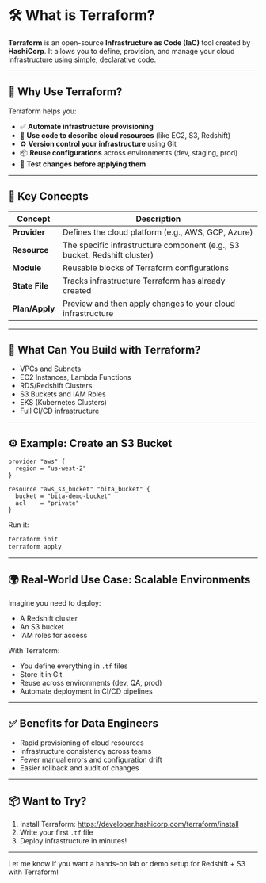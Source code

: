 
# 🛠️ What is Terraform?

**Terraform** is an open-source **Infrastructure as Code (IaC)** tool created by **HashiCorp**. It allows you to define, provision, and manage your cloud infrastructure using simple, declarative code.

---

## 🚀 Why Use Terraform?

Terraform helps you:
- ✅ **Automate infrastructure provisioning**
- 📄 **Use code to describe cloud resources** (like EC2, S3, Redshift)
- ♻️ **Version control your infrastructure** using Git
- 📦 **Reuse configurations** across environments (dev, staging, prod)
- 🧪 **Test changes before applying them**

---

## 📘 Key Concepts

| Concept           | Description                                                                 |
|------------------|-----------------------------------------------------------------------------|
| **Provider**      | Defines the cloud platform (e.g., AWS, GCP, Azure)                          |
| **Resource**      | The specific infrastructure component (e.g., S3 bucket, Redshift cluster)   |
| **Module**        | Reusable blocks of Terraform configurations                                 |
| **State File**    | Tracks infrastructure Terraform has already created                         |
| **Plan/Apply**    | Preview and then apply changes to your cloud infrastructure                 |

---

## 🧱 What Can You Build with Terraform?

- VPCs and Subnets
- EC2 Instances, Lambda Functions
- RDS/Redshift Clusters
- S3 Buckets and IAM Roles
- EKS (Kubernetes Clusters)
- Full CI/CD infrastructure

---

## ⚙️ Example: Create an S3 Bucket

```hcl
provider "aws" {
  region = "us-west-2"
}

resource "aws_s3_bucket" "bita_bucket" {
  bucket = "bita-demo-bucket"
  acl    = "private"
}
```

Run it:
```bash
terraform init
terraform apply
```

---

## 🌍 Real-World Use Case: Scalable Environments

Imagine you need to deploy:
- A Redshift cluster
- An S3 bucket
- IAM roles for access

With Terraform:
- You define everything in `.tf` files
- Store it in Git
- Reuse across environments (dev, QA, prod)
- Automate deployment in CI/CD pipelines

---

## ✅ Benefits for Data Engineers

- Rapid provisioning of cloud resources
- Infrastructure consistency across teams
- Fewer manual errors and configuration drift
- Easier rollback and audit of changes

---

## 📦 Want to Try?

1. Install Terraform: https://developer.hashicorp.com/terraform/install
2. Write your first `.tf` file
3. Deploy infrastructure in minutes!

---

Let me know if you want a hands-on lab or demo setup for Redshift + S3 with Terraform!
